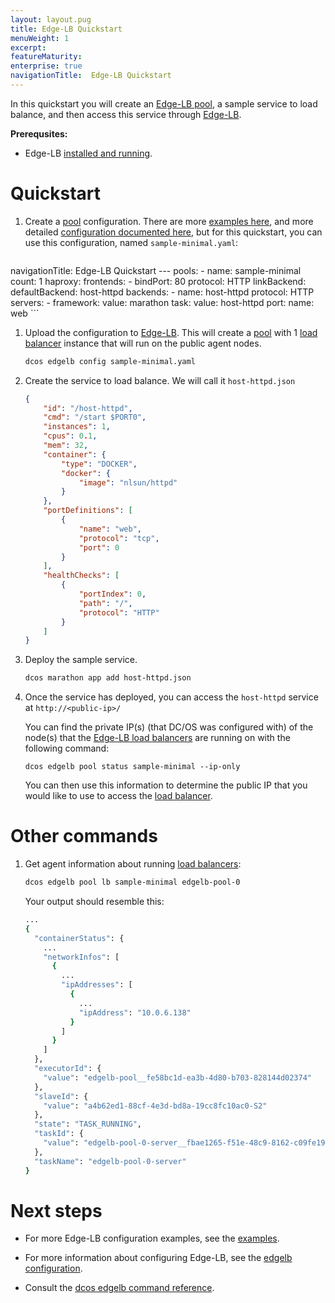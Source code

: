 ```yaml
---
layout: layout.pug
title: Edge-LB Quickstart
menuWeight: 1
excerpt:
featureMaturity:
enterprise: true
navigationTitle:  Edge-LB Quickstart
---
```


In this quickstart you will create an [Edge-LB pool](/docs/1.10/networking/edge-lb/architecture#edge-lb-pool), a sample service to load balance, and then access this service through [Edge-LB](/docs/1.10/networking/edge-lb/architecture#edge-lb).

**Prerequsites:**

- Edge-LB [installed and running](/docs/1.10/networking/edge-lb/installing/).

# Quickstart

1.  Create a [pool](/docs/1.10/networking/edge-lb/architecture#edge-lb-pool) configuration. There are more [examples here](/docs/1.10/networking/edge-lb/examples), and more detailed [configuration documented here](/docs/1.10/networking/edge-lb/configuration), but for this quickstart, you can use this configuration, named `sample-minimal.yaml`:

    ```yaml
navigationTitle:  Edge-LB Quickstart
    ---
    pools:
      - name: sample-minimal
        count: 1
        haproxy:
          frontends:
            - bindPort: 80
              protocol: HTTP
              linkBackend:
                defaultBackend: host-httpd
          backends:
            - name: host-httpd
              protocol: HTTP
              servers:
                - framework:
                    value: marathon
                  task:
                    value: host-httpd
                  port:
                    name: web
    ```
1.  Upload the configuration to [Edge-LB](/docs/1.10/networking/edge-lb/architecture#edge-lb). This will create a [pool](/docs/1.10/networking/edge-lb/architecture#edge-lb-pool) with 1 [load balancer](/docs/1.10/networking/edge-lb/architecture#edge-lb-load-balancer) instance that will run on the public agent nodes.

    ```bash
    dcos edgelb config sample-minimal.yaml
    ```

1.  Create the service to load balance. We will call it `host-httpd.json`

    ```json
    {
        "id": "/host-httpd",
        "cmd": "/start $PORT0",
        "instances": 1,
        "cpus": 0.1,
        "mem": 32,
        "container": {
            "type": "DOCKER",
            "docker": {
                "image": "nlsun/httpd"
            }
        },
        "portDefinitions": [
            {
                "name": "web",
                "protocol": "tcp",
                "port": 0
            }
        ],
        "healthChecks": [
            {
                "portIndex": 0,
                "path": "/",
                "protocol": "HTTP"
            }
        ]
    }
    ```

1.  Deploy the sample service.

    ```bash
    dcos marathon app add host-httpd.json
    ```

1.  Once the service has deployed, you can access the `host-httpd` service at `http://<public-ip>/`

    You can find the private IP(s) (that DC/OS was configured with) of the node(s) that the [Edge-LB load balancers](/docs/1.10/networking/edge-lb/architecture#edge-lb-load-balancer) are running on with the following command:
    ```
    dcos edgelb pool status sample-minimal --ip-only
    ```

    You can then use this information to determine the public IP that you would like to use to access the [load balancer](/docs/1.10/networking/edge-lb/architecture#edge-lb-load-balancer).

# Other commands

1.  Get agent information about running [load balancers](/docs/1.10/networking/edge-lb/architecture#edge-lb-load-balancer):

    ```bash
    dcos edgelb pool lb sample-minimal edgelb-pool-0
    ```

    Your output should resemble this:

    ```bash
    ...
    {
      "containerStatus": {
        ...
        "networkInfos": [
          {
            ...
            "ipAddresses": [
              {
                ...
                "ipAddress": "10.0.6.138"
              }
            ]
          }
        ]
      },
      "executorId": {
        "value": "edgelb-pool__fe58bc1d-ea3b-4d80-b703-828144d02374"
      },
      "slaveId": {
        "value": "a4b62ed1-88cf-4e3d-bd8a-19cc8fc10ac0-S2"
      },
      "state": "TASK_RUNNING",
      "taskId": {
        "value": "edgelb-pool-0-server__fbae1265-f51e-48c9-8162-c09fe19b657d"
      },
      "taskName": "edgelb-pool-0-server"
    }
    ```

# Next steps

- For more Edge-LB configuration examples, see the [examples](/docs/1.10/networking/edge-lb/examples).
- For more information about configuring Edge-LB, see the [edgelb configuration](/docs/1.10/networking/edge-lb/configuration).

- Consult the [dcos edgelb command reference](/docs/1.10/cli/command-reference/dcos-edgelb/).
